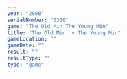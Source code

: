 ```yaml
---
year: "2008"
serialNumber: "0360" 
game: "The Old Min The Young Min"
title: "The Old Min  v The Young Min"
gameLocation: ""
gameDate: ""
result: ""
resultType: ""
type: "game"
---
```

